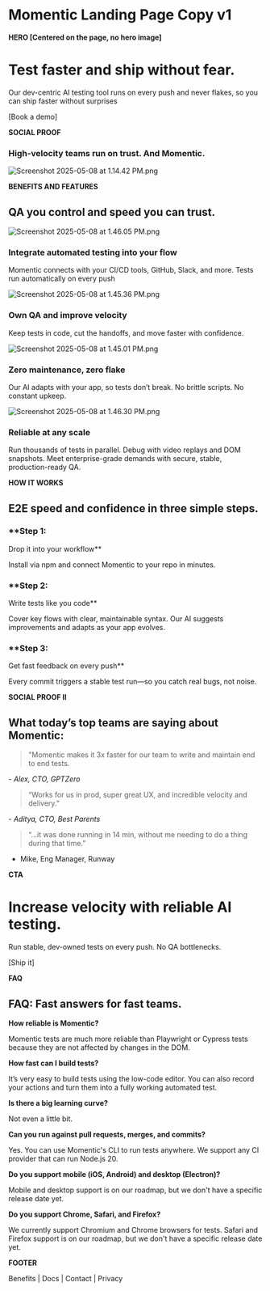 # Momentic Landing Page Copy v1

**HERO [Centered on the page, no hero image]**

# Test faster and ship without fear.

Our dev-centric AI testing tool runs on every push and never flakes, so you can ship faster without surprises

[Book a demo]

**SOCIAL PROOF**

### High-velocity teams run on trust. And Momentic.

![Screenshot 2025-05-08 at 1.14.42 PM.png](Momentic%20Landing%20Page%20Copy%20v1%201ed900c73cee809bab00e9e7cd4e91a9/Screenshot_2025-05-08_at_1.14.42_PM.png)

**BENEFITS AND FEATURES**

## **QA you control and speed you can trust.**

![Screenshot 2025-05-08 at 1.46.05 PM.png](Momentic%20Landing%20Page%20Copy%20v1%201ed900c73cee809bab00e9e7cd4e91a9/Screenshot_2025-05-08_at_1.46.05_PM.png)

### **Integrate automated testing into your flow**

Momentic connects with your CI/CD tools, GitHub, Slack, and more. Tests run  automatically on every push

![Screenshot 2025-05-08 at 1.45.36 PM.png](Momentic%20Landing%20Page%20Copy%20v1%201ed900c73cee809bab00e9e7cd4e91a9/Screenshot_2025-05-08_at_1.45.36_PM.png)

### **Own QA and improve velocity**

Keep tests in code, cut the handoffs, and move faster with confidence.

![Screenshot 2025-05-08 at 1.45.01 PM.png](Momentic%20Landing%20Page%20Copy%20v1%201ed900c73cee809bab00e9e7cd4e91a9/Screenshot_2025-05-08_at_1.45.01_PM.png)

### **Zero maintenance, zero flake**

Our AI adapts with your app, so tests don’t break. No brittle scripts. No constant upkeep.

![Screenshot 2025-05-08 at 1.46.30 PM.png](Momentic%20Landing%20Page%20Copy%20v1%201ed900c73cee809bab00e9e7cd4e91a9/Screenshot_2025-05-08_at_1.46.30_PM.png)

### **Reliable at any scale**

Run thousands of tests in parallel. Debug with video replays and DOM snapshots. Meet enterprise-grade demands with secure, stable, production-ready QA.

**HOW IT WORKS**

## E2E speed and confidence in three simple steps.

### **Step 1:
Drop it into your workflow**

Install via npm and connect Momentic to your repo in minutes.

### **Step 2:
Write tests like you  code**

Cover key flows with clear, maintainable syntax. Our AI suggests improvements and adapts as your app evolves.

### **Step 3:
Get fast feedback on every push**

Every commit triggers a stable test run—so you catch real bugs, not noise.

**SOCIAL PROOF II**

## What today’s top teams are saying about Momentic:

> "Momentic makes it 3x faster for our team to write and maintain end to end tests.
> 

*- Alex, CTO, GPTZero*

> “Works for us in prod, super great UX, and incredible velocity and delivery.”
> 

*- Aditya, CTO, Best Parents*

> “…it was done running in 14 min, without me needing to do a thing during that time.”
> 

- Mike, Eng Manager, Runway

**CTA**

# Increase velocity with reliable AI testing.

Run stable, dev-owned tests on every push. No QA bottlenecks.

[Ship it]

**FAQ**

## FAQ: Fast answers for fast teams.

**How reliable is Momentic?**

Momentic tests are much more reliable than Playwright or Cypress tests because they are not affected by changes in the DOM.

**How fast can I build tests?**

It’s very easy to build tests using the low-code editor. You can also record your actions and turn them into a fully working automated test.

**Is there a big learning curve?**

Not even a little bit.

**Can you run against pull requests, merges, and commits?**

Yes. You can use Momentic's CLI to run tests anywhere. We support any CI provider that can run Node.js 20.

**Do you support mobile (iOS, Android) and desktop (Electron)?**

Mobile and desktop support is on our roadmap, but we don't have a specific release date yet.

**Do you support Chrome, Safari, and Firefox?**

We currently support Chromium and Chrome browsers for tests. Safari and Firefox support is on our roadmap, but we don't have a specific release date yet.

**FOOTER**

Benefits | Docs | Contact | Privacy